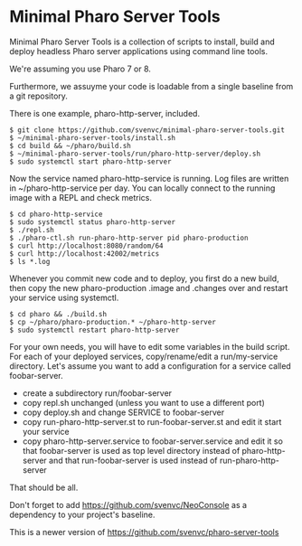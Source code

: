 # Minimal Pharo Server Tools

Minimal Pharo Server Tools is a collection of scripts to install, build and deploy 
headless Pharo server applications using command line tools.

We're assuming you use Pharo 7 or 8.

Furthermore, we assuyme your code is loadable from a single baseline from a git repository.

There is one example, pharo-http-server, included.

````
$ git clone https://github.com/svenvc/minimal-pharo-server-tools.git 
$ ~/minimal-pharo-server-tools/install.sh
$ cd build && ~/pharo/build.sh
$ ~/minimal-pharo-server-tools/run/pharo-http-server/deploy.sh
$ sudo systemctl start pharo-http-server
````

Now the service named pharo-http-service is running. Log files are written in ~/pharo-http-service per day. 
You can locally connect to the running image with a REPL and check metrics.

````
$ cd pharo-http-service
$ sudo systemctl status pharo-http-server
$ ./repl.sh
$ ./pharo-ctl.sh run-pharo-http-server pid pharo-production
$ curl http://localhost:8080/random/64
$ curl http://localhost:42002/metrics
$ ls *.log
````

Whenever you commit new code and to deploy, you first do a new build, then copy the new 
pharo-production .image and .changes over and restart your service using systemctl.

````
$ cd pharo && ./build.sh
$ cp ~/pharo/pharo-production.* ~/pharo-http-server
$ sudo systemctl restart pharo-http-server
````

For your own needs, you will have to edit some variables in the build script.
For each of your deployed services, copy/rename/edit a run/my-service directory.
Let's assume you want to add a configuration for a service called foobar-server.

- create a subdirectory run/foobar-server
- copy repl.sh unchanged (unless you want to use a different port)
- copy deploy.sh and change SERVICE to foobar-server
- copy run-pharo-http-server.st to run-foobar-server.st and edit it start your service
- copy pharo-http-server.service to foobar-server.service and edit it so that foobar-server is used as top level directory instead of pharo-http-server and that run-foobar-server is used instead of run-pharo-http-server

That should be all.

Don't forget to add https://github.com/svenvc/NeoConsole as a dependency to your project's baseline.

This is a newer version of https://github.com/svenvc/pharo-server-tools
